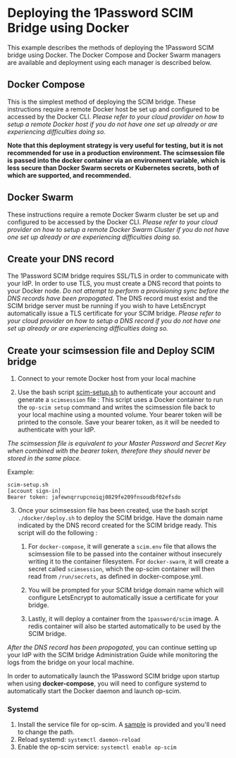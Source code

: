 # Deploying the 1Password SCIM Bridge using Docker
This example describes the methods of deploying the 1Password SCIM bridge using Docker. The Docker Compose and Docker Swarm managers are available and deployment using each manager is described below.

## Docker Compose
This is the simplest method of deploying the SCIM bridge. These instructions require a remote Docker host be set up and configured to be accessed by the Docker CLI. _Please refer to your cloud provider on how to setup a remote Docker host if you do not have one set up already or are experiencing difficulties doing so._

**Note that this deployment strategy is very useful for testing, but it is not recommended for use in a production environment. The scimsession file is passed into the docker container via an environment variable, which is less secure than Docker Swarm secrets or Kubernetes secrets, both of which are supported, and recommended.**

## Docker Swarm
These instructions require a remote Docker Swarm cluster be set up and configured to be accessed by the Docker CLI. _Please refer to your cloud provider on how to setup a remote Docker Swarm Cluster if you do not have one set up already or are experiencing difficulties doing so._

## Create your DNS record

The 1Password SCIM bridge requires SSL/TLS in order to communicate with your IdP. In order to use TLS, you must create a DNS record that points to your Docker node. _Do not attempt to perform a provisioning sync before the DNS records have been propogated_. The DNS record must exist and the SCIM bridge server must be running if you wish to have LetsEncrypt automatically issue a TLS certificate for your SCIM bridge. _Please refer to your cloud provider on how to setup a DNS record if you do not have one set up already or are experiencing difficulties doing so._

## Create your scimsession file and Deploy SCIM bridge

1. Connect to your remote Docker host from your local machine

2. Use the bash script [scim-setup.sh](../session/scim-setup.sh) to authenticate your account and generate a `scimsession` file : This script uses a Docker container to run the `op-scim setup` command and writes the scimsession file back to your local machine using a mounted volume. Your bearer token will be printed to the console. Save your bearer token, as it will be needed to authenticate with your IdP.

_The scimsession file is equivalent to your Master Password and Secret Key when combined with the bearer token, therefore they should never be stored in the same place._

Example:
```
scim-setup.sh
[account sign-in]
Bearer token: jafewnqrrupcnoiqj0829fe209fnsoudbf02efsdo
```

3. Once your scimsession file has been created, use the bash script `./docker/deploy.sh` to deploy the SCIM bridge. Have the domain name indicated by the DNS record created for the SCIM bridge ready. This script will do the following :

    1. For `docker-compose`, it will generate a `scim.env` file that allows the scimsession file to be passed into the container without insecurely writing it to the container filesystem. For `docker-swarm`, it will create a secret called `scimsession`, which the op-scim container will then read from `/run/secrets`, as defined in docker-compose.yml.

    1. You will be prompted for your SCIM bridge domain name which will configure LetsEncrypt to automatically issue a certificate for your bridge.

    1. Lastly, it will deploy a container from the `1password/scim` image. A redis container will also be started automatically to be used by the SCIM bridge.

_After the DNS record has been propogated_, you can continue setting up your IdP with the SCIM bridge Administration Guide while monitoring the logs from the bridge on your local machine.

In order to automatically launch the 1Password SCIM bridge upon startup when using **docker-compose**, you will need to configure systemd to automatically start the Docker daemon and launch op-scim.

### Systemd

1. Install the service file for op-scim. A [sample](op-scim.service) is provided and you'll need to change the path.
2. Reload systemd: `systemctl daemon-reload`
3. Enable the op-scim service: `systemctl enable op-scim`
